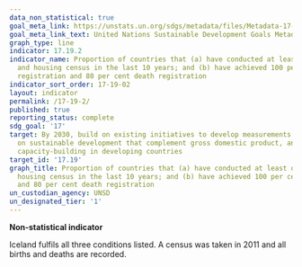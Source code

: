 ```yaml
---
data_non_statistical: true
goal_meta_link: https://unstats.un.org/sdgs/metadata/files/Metadata-17-19-02a.pdf
goal_meta_link_text: United Nations Sustainable Development Goals Metadata (pdf 468kB)
graph_type: line
indicator: 17.19.2
indicator_name: Proportion of countries that (a) have conducted at least one population
  and housing census in the last 10 years; and (b) have achieved 100 per cent birth
  registration and 80 per cent death registration
indicator_sort_order: 17-19-02
layout: indicator
permalink: /17-19-2/
published: true
reporting_status: complete
sdg_goal: '17'
target: By 2030, build on existing initiatives to develop measurements of progress
  on sustainable development that complement gross domestic product, and support statistical
  capacity-building in developing countries
target_id: '17.19'
graph_title: Proportion of countries that (a) have conducted at least one population and
  housing census in the last 10 years; and (b) have achieved 100 per cent birth registration
  and 80 per cent death registration
un_custodian_agency: UNSD
un_designated_tier: '1'
---
```


**Non-statistical indicator**

Iceland fulfils all three conditions listed. A census was taken in 2011 and all births
and deaths are recorded.
